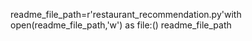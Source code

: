 readme_file_path=r'restaurant_recommendation.py'with open(readme_file_path,'w') as file:()
readme_file_path